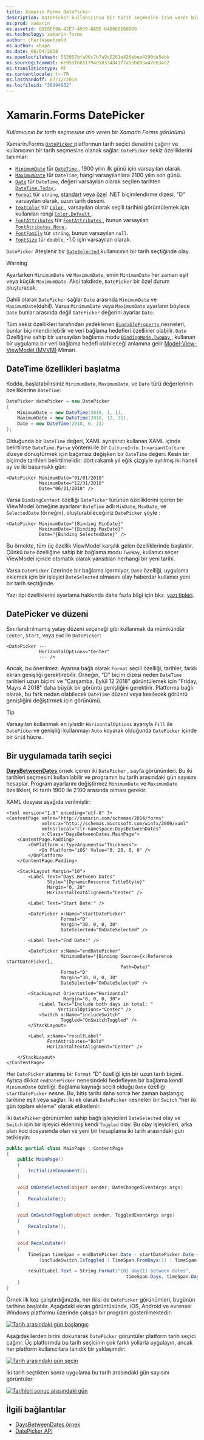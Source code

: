 ```yaml
---
title: Xamarin.Forms DatePicker
description: DatePicker kullanıcının bir tarih seçmesine izin veren bir Xamarin.Forms görünümdür. Bu makalede, bir Xamarin.Forms uygulamasındaki bir DatePicker kullanılacağı açıklanmaktadır.
ms.prod: xamarin
ms.assetid: 68E8EF8A-42E7-4939-8ABE-64D060E609D9
ms.technology: xamarin-forms
author: charlespetzold
ms.author: chape
ms.date: 06/04/2018
ms.openlocfilehash: 553957bfa06c7b7a9c5261e426ebee4190de5ebb
ms.sourcegitcommit: 6e955f6851794d58334d41f7a550d93a47e834d2
ms.translationtype: MT
ms.contentlocale: tr-TR
ms.lasthandoff: 07/12/2018
ms.locfileid: "38994932"
---
```

# <a name="xamarinforms-datepicker"></a>Xamarin.Forms DatePicker

_Kullanıcının bir tarih seçmesine izin veren bir Xamarin.Forms görünümü_

Xamarin.Forms [ `DatePicker` ](xref:Xamarin.Forms.DatePicker) platformun tarih seçici denetimi çağırır ve kullanıcının bir tarih seçmesine olanak sağlar. `DatePicker` sekiz özelliklerini tanımlar:

- [`MinimumDate`](xref:Xamarin.Forms.DatePicker.MinimumDate) tür [ `DateTime` ](xref:System.DateTime), 1900 yılın ilk günü için varsayılan olarak.
- [`MaximumDate`](xref:Xamarin.Forms.DatePicker.MaximumDate) tür `DateTime`, hangi varsayılanlara 2100 yılın son günü.
- [`Date`](xref:Xamarin.Forms.DatePicker.Date) tür `DateTime`, değeri varsayılan olarak seçilen tarihten [ `DateTime.Today` ](xref:System.DateTime.Today).
- [`Format`](xref:Xamarin.Forms.DatePicker.Format) tür `string`, [standart](/dotnet/standard/base-types/standard-date-and-time-format-strings/) veya [özel](/dotnet/standard/base-types/custom-date-and-time-format-strings/) .NET biçimlendirme dizesi, "D" varsayılan olarak, uzun tarih deseni.
- [`TextColor`](xref:Xamarin.Forms.DatePicker.TextColor) tür [ `Color` ](xref:Xamarin.Forms.Color), varsayılan olarak seçili tarihini görüntülemek için kullanılan rengi [ `Color.Default` ](xref:Xamarin.Forms.Color.Default).
- [`FontAttributes`](xref:Xamarin.Forms.DatePicker.FontAttributes) tür [ `FontAttributes` ](xref:Xamarin.Forms.FontAttributes), bunun varsayılan [ `FontAtributes.None` ](xref:Xamarin.Forms.FontAttributes.None).
- [`FontFamily`](xref:Xamarin.Forms.DatePicker.FontFamily) tür `string`, bunun varsayılan `null`.
- [`FontSize`](xref:Xamarin.Forms.DatePicker.FontSize) tür `double`, -1.0 için varsayılan olarak.

`DatePicker` Ateşlenir bir [ `DateSelected` ](xref:Xamarin.Forms.DatePicker.DateSelected) kullanıcının bir tarih seçtiğinde olay.

> [!WARNING]
> Ayarlarken `MinimumDate` ve `MaximumDate`, emin `MinimumDate` her zaman eşit veya küçük `MaximumDate`. Aksi takdirde, `DatePicker` bir özel durum oluşturacak.

Dahili olarak `DatePicker` sağlar `Date` arasında `MinimumDate` ve `MaximumDate`(dahil). Varsa `MinimumDate` veya `MaximumDate` ayarlanır böylece `Date` bunlar arasında değil `DatePicker` değerini ayarlar `Date`.

Tüm sekiz özellikleri tarafından yedeklenen [ `BindableProperty` ](xref:Xamarin.Forms.BindableProperty) nesneleri, bunlar biçimlendirilebilir ve veri bağlama hedefleri özellikler olabilir. `Date` Özelliğine sahip bir varsayılan bağlama modu [ `BindingMode.TwoWay` ](xref:Xamarin.Forms.BindingMode.TwoWay), kullanan bir uygulama bir veri bağlama hedefi olabileceği anlamına gelir [Model-View-ViewModel (MVVM)](~/xamarin-forms/enterprise-application-patterns/mvvm.md) Mimari.

## <a name="initializing-the-datetime-properties"></a>DateTime özellikleri başlatma

Kodda, başlatabilirsiniz `MinimumDate`, `MaximumDate`, ve `Date` türü değerlerinin özelliklerine `DateTime`:

```csharp
DatePicker datePicker = new DatePicker
{
    MinimumDate = new DateTime(2018, 1, 1),
    MaximumDate = new DateTime(2018, 12, 31),
    Date = new DateTime(2018, 6, 21)
};
```

Olduğunda bir `DateTime` değeri, XAML ayrıştırıcı kullanan XAML içinde belirtilirse `DateTime.Parse` yöntemi ile bir `CultureInfo.InvariantCulture` dizeye dönüştürmek için bağımsız değişken bir `DateTime` değeri. Kesin bir biçimde tarihleri belirtilmelidir: dört rakamlı yıl eğik çizgiyle ayrılmış iki haneli ay ve iki basamaklı gün:

```xaml
<DatePicker MinimumDate="01/01/2018"
            MaximumDate="12/31/2018"
            Date="06/21/2018" />
```

Varsa `BindingContext` özelliği `DatePicker` türünün özelliklerini içeren bir ViewModel örneğine ayarlanır `DateTime` adlı `MinDate`, `MaxDate`, ve `SelectedDate` (örneğin), oluşturabileceğiniz `DatePicker` şöyle :

```xaml
<DatePicker MinimumDate="{Binding MinDate}"
            MaximumDate="{Binding MaxDate}"
            Date="{Binding SelectedDate}" />
```

Bu örnekte, tüm üç özellik ViewModel karşılık gelen özelliklerinde başlatılır. Çünkü `Date` özelliğine sahip bir bağlama modu `TwoWay`, kullanıcı seçer ViewModel içinde otomatik olarak yansıtılan herhangi bir yeni tarihi.

Varsa `DatePicker` üzerinde bir bağlama içermiyor, `Date` özelliği, uygulama eklemek için bir işleyici `DateSelected` olmasını olay haberdar kullanıcı yeni bir tarih seçtiğinde.

Yazı tipi özelliklerini ayarlama hakkında daha fazla bilgi için bkz. [yazı tipleri](~/xamarin-forms/user-interface/text/fonts.md).

## <a name="datepicker-and-layout"></a>DatePicker ve düzeni

Sınırlandırılmamış yatay düzeni seçeneği gibi kullanmak da mümkündür `Center`, `Start`, veya `End` ile `DatePicker`:

```xaml
<DatePicker ···
            HorizontalOptions="Center"
            ··· />
```

Ancak, bu önerilmez. Ayarına bağlı olarak `Format` seçili özelliği, tarihler, farklı ekran genişliği gerektirebilir. Örneğin, "D" biçim dizesi neden `DateTime` tarihleri uzun biçimi ve "Çarşamba, Eylül 12 2018" görüntülemek için "Friday, Mayıs 4 2018" daha büyük bir görüntü genişliğini gerektirir. Platforma bağlı olarak, bu fark neden olabilecek `DateTime` düzeni veya kesilecek görüntü genişliğini değiştirmek için görünümü.

> [!TIP]
> Varsayılan kullanmak en iyisidir `HorizontalOptions` ayarıyla `Fill` ile `DatePicker`ve genişliği kullanmayı `Auto` koyarak olduğunda `DatePicker` içinde bir `Grid` hücre.

## <a name="datepicker-in-an-application"></a>Bir uygulamada tarih seçici

[ **DaysBetweenDates** ](https://developer.xamarin.com/samples/xamarin-forms/UserInterface/DatePicker) örnek içeren iki `DatePicker` , sayfa görünümleri. Bu iki tarihleri seçmesini kullanılabilir ve programın bu tarih arasındaki gün sayısını hesaplar. Program ayarlarını değiştirmez `MinimumDate` ve `MaximumDate` özellikleri, iki tarih 1900 ile 2100 arasında olması gerekir.

XAML dosyası aşağıda verilmiştir:

```xaml
<?xml version="1.0" encoding="utf-8" ?>
<ContentPage xmlns="http://xamarin.com/schemas/2014/forms"
             xmlns:x="http://schemas.microsoft.com/winfx/2009/xaml"
             xmlns:local="clr-namespace:DaysBetweenDates"
             x:Class="DaysBetweenDates.MainPage">
    <ContentPage.Padding>
        <OnPlatform x:TypeArguments="Thickness">
            <On Platform="iOS" Value="0, 20, 0, 0" />
        </OnPlatform>
    </ContentPage.Padding>

    <StackLayout Margin="10">
        <Label Text="Days Between Dates"
               Style="{DynamicResource TitleStyle}"
               Margin="0, 20"
               HorizontalTextAlignment="Center" />

        <Label Text="Start Date:" />

        <DatePicker x:Name="startDatePicker"
                    Format="D"
                    Margin="30, 0, 0, 30"
                    DateSelected="OnDateSelected" />

        <Label Text="End Date:" />

        <DatePicker x:Name="endDatePicker"
                    MinimumDate="{Binding Source={x:Reference startDatePicker},
                                          Path=Date}"
                    Format="D"
                    Margin="30, 0, 0, 30"
                    DateSelected="OnDateSelected" />

        <StackLayout Orientation="Horizontal"
                     Margin="0, 0, 0, 30">
            <Label Text="Include both days in total: "
                   VerticalOptions="Center" />
            <Switch x:Name="includeSwitch"
                    Toggled="OnSwitchToggled" />
        </StackLayout>

        <Label x:Name="resultLabel"
               FontAttributes="Bold"
               HorizontalTextAlignment="Center" />

    </StackLayout>
</ContentPage>
```

Her `DatePicker` atanmış bir `Format` "D" özelliği için bir uzun tarih biçimi. Ayrıca dikkat `endDatePicker` nenesindeki hedefleyen bir bağlama kendi `MinimumDate` özelliği. Bağlama kaynağı seçili olduğu `Date` özelliği `startDatePicker` nesne. Bu, bitiş tarihi daha sonra her zaman başlangıç tarihine eşit veya sağlar. İki ek olarak `DatePicker` nesneleri bir `Switch` "her iki gün toplam ekleme" olarak etiketlenir.

İki `DatePicker` görünümleri sahip bağlı işleyicileri `DateSelected` olay ve `Switch` için bir işleyici eklenmiş kendi `Toggled` olay. Bu olay işleyicileri, arka plan kod dosyasında olan ve yeni bir hesaplama iki tarih arasındaki gün tetikleyin:

```csharp
public partial class MainPage : ContentPage
{
    public MainPage()
    {
        InitializeComponent();
    }

    void OnDateSelected(object sender, DateChangedEventArgs args)
    {
        Recalculate();
    }

    void OnSwitchToggled(object sender, ToggledEventArgs args)
    {
        Recalculate();
    }

    void Recalculate()
    {
        TimeSpan timeSpan = endDatePicker.Date - startDatePicker.Date +
            (includeSwitch.IsToggled ? TimeSpan.FromDays(1) : TimeSpan.Zero);

        resultLabel.Text = String.Format("{0} day{1} between dates",
                                            timeSpan.Days, timeSpan.Days == 1 ? "" : "s");
    }
}
```

Örnek ilk kez çalıştırdığınızda, her ikisi de `DatePicker` görünümleri, bugünün tarihine başlatılır. Aşağıdaki ekran görüntüsünde, iOS, Android ve evrensel Windows platformu üzerinde çalışan bir program gösterilmektedir:

[![Tarih arasındaki gün başlangıç](datepicker-images/DaysBetweenDatesStart.png "tarih arasındaki gün başlangıç")](datepicker-images/DaysBetweenDatesStart-Large.png#lightbox "tarih arasındaki gün Başlat")

Aşağıdakilerden birini dokunarak `DatePicker` görüntüler platform tarih seçici çağırır. Üç platformda bu tarih seçicinin çok farklı yollarla uygulayın, ancak her platform kullanıcılara tanıdık bir yaklaşımdır:

[![Tarih arasındaki gün seçin](datepicker-images/DaysBetweenDatesSelect.png "tarih arasındaki gün seçin")](datepicker-images/DaysBetweenDatesSelect-Large.png#lightbox "tarih arasındaki gün seçin")

İki tarih seçtikten sonra uygulama bu tarih arasındaki gün sayısını görüntüler:

[![Tarihleri sonuç arasındaki gün](datepicker-images/DaysBetweenDatesResult.png "tarihleri sonuç arasındaki gün")](datepicker-images/DaysBetweenDatesResult-Large.png#lightbox "tarihleri sonuç arasındaki gün")

## <a name="related-links"></a>İlgili bağlantılar

- [DaysBetweenDates örnek](https://developer.xamarin.com/samples/xamarin-forms/UserInterface/DatePicker)
- [DatePicker API](xref:Xamarin.Forms.DatePicker)

